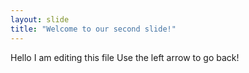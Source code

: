 ```yaml
---
layout: slide
title: "Welcome to our second slide!"
---
```

Hello I am editing this file
Use the left arrow to go back!
